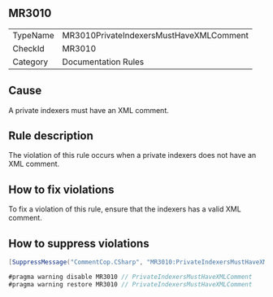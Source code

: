 ## MR3010

<table>
<tr>
  <td>TypeName</td>
  <td>MR3010PrivateIndexersMustHaveXMLComment</td>
</tr>
<tr>
  <td>CheckId</td>
  <td>MR3010</td>
</tr>
<tr>
  <td>Category</td>
  <td>Documentation Rules</td>
</tr>
</table>

## Cause

A private indexers must have an XML comment.

## Rule description

The violation of this rule occurs when a private indexers does not have an XML comment.

## How to fix violations

To fix a violation of this rule, ensure that the indexers has a valid XML comment.

## How to suppress violations

```csharp
[SuppressMessage("CommentCop.CSharp", "MR3010:PrivateIndexersMustHaveXMLComment", Justification = "Reviewed.")]
```

```csharp
#pragma warning disable MR3010 // PrivateIndexersMustHaveXMLComment
#pragma warning restore MR3010 // PrivateIndexersMustHaveXMLComment
```